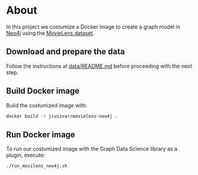 # About
In this project we costumize a Docker image to create a graph model in [Neo4j](https://neo4j.com) using the [MovieLens dataset](https://grouplens.org/datasets/movielens/).

## Download and prepare the data
Follow the instructions at [data/README.md](data/README.md) before proceeding with the next step.

## Build Docker image
Build the costumized image with:
```bash
docker build -t jruizvar/movielens-neo4j .
```

## Run Docker image
To run our costumized image with the Graph Data Science library as a plugin, execute:

```bash
./run_movilens_neo4j.sh
```